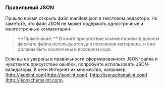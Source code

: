 ### Правильный JSON

Пришло время открыть файл manifest.json в текстовом редакторе. Но заметьте, что файл JSON не может содержать однострочные и многострочные комментарии.

> **Примечание:**
> В книге присутствие комментарием в данном формате файла используются для пояснения материала, и они должны быть исключены в исходном коде.

Если вы не уверены в правильности сформированного JSON-файла и чувствуете присутствие ошибок, попробуйте использовать JSON-валидаторы. В сети Интернет их множество, например: [http://jsonlint.com](http://jsonlint.com), [http://jsonschemalint.com](http://jsonschemalint.com).

